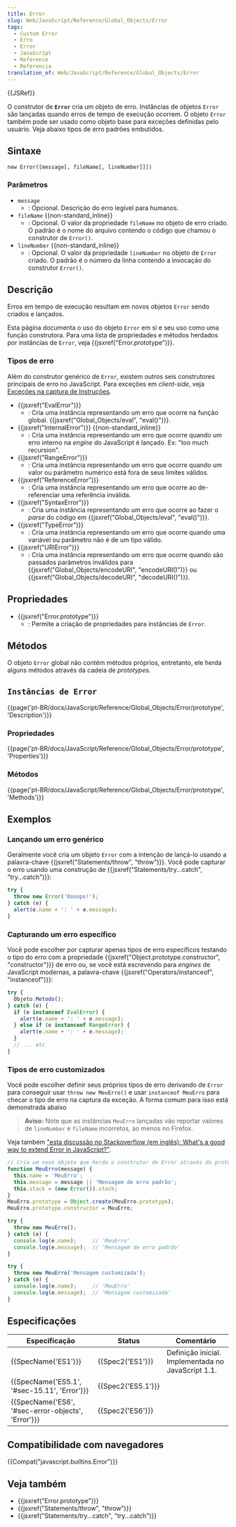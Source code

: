 ```yaml
---
title: Error
slug: Web/JavaScript/Reference/Global_Objects/Error
tags:
  - Custom Error
  - Erro
  - Error
  - JavaScript
  - Reference
  - Referencia
translation_of: Web/JavaScript/Reference/Global_Objects/Error
---
```

{{JSRef}}

O construtor de **`Error`** cria um objeto de erro. Instâncias de objetos `Error` são lançadas quando erros de tempo de execução ocorrem. O objeto `Error` também pode ser usado como objeto base para exceções definidas pelo usuário. Veja abaixo tipos de erro padrões embutidos.

## Sintaxe

```
new Error([message[, fileName[, lineNumber]]])
```

### Parâmetros

- `message`
  - : Opcional. Descrição do erro legível para humanos.
- `fileName` {{non-standard_inline}}
  - : Opcional. O valor da propriedade `fileName` no objeto de erro criado. O padrão é o nome do arquivo contendo o código que chamou o construtor de `Error()`.
- `lineNumber` {{non-standard_inline}}
  - : Opcional. O valor da propriedade `lineNumber` no objeto de `Error` criado. O padrão é o número da linha contendo a invocação do construtor `Error()`.

## Descrição

Erros em tempo de execução resultam em novos objetos `Error` sendo criados e lançados.

Esta página documenta o uso do objeto `Error` em si e seu uso como uma função construtora. Para uma lista de propriedades e métodos herdados por instâncias de `Error`, veja {{jsxref("Error.prototype")}}.

### Tipos de erro

Além do construtor genérico de `Error`, existem outros seis construtores principais de erro no JavaScript. Para exceções em _client-side_, veja [Exceções na captura de Instruções](/pt-BR/docs/Web/JavaScript/Guide/Statements#Exception_Handling_Statements).

- {{jsxref("EvalError")}}
  - : Cria uma instância representando um erro que ocorre na função global. {{jsxref("Global_Objects/eval", "eval()")}}.
- {{jsxref("InternalError")}} {{non-standard_inline}}
  - : Cria uma instância representando um erro que ocorre quando um erro interno na _engine_ do JavaScript é lançado. Ex: "too much recursion".
- {{jsxref("RangeError")}}
  - : Cria uma instância representando um erro que ocorre quando um valor ou parâmetro numérico está fora de seus limites válidos.
- {{jsxref("ReferenceError")}}
  - : Cria uma instância representando um erro que ocorre ao de-referenciar uma referência inválida.
- {{jsxref("SyntaxError")}}
  - : Cria uma instância representando um erro que ocorre ao fazer o _parse_ do código em {{jsxref("Global_Objects/eval", "eval()")}}.
- {{jsxref("TypeError")}}
  - : Cria uma instância representando um erro que ocorre quando uma variável ou parâmetro não é de um tipo válido.
- {{jsxref("URIError")}}
  - : Cria uma instância representando um erro que ocorre quando são passados parâmetros inválidos para {{jsxref("Global_Objects/encodeURI", "encodeURI()")}} ou {{jsxref("Global_Objects/decodeURI", "decodeURI()")}}.

## Propriedades

- {{jsxref("Error.prototype")}}
  - : Permite a criação de propriedades para instâncias de `Error`.

## Métodos

O objeto `Error` global não contém métodos próprios, entretanto, ele herda alguns métodos através da cadeia de _prototypes_.

## `Instâncias de Error`

{{page('pt-BR/docs/JavaScript/Reference/Global_Objects/Error/prototype', 'Description')}}

### Propriedades

{{page('pt-BR/docs/JavaScript/Reference/Global_Objects/Error/prototype', 'Properties')}}

### Métodos

{{page('pt-BR/docs/JavaScript/Reference/Global_Objects/Error/prototype', 'Methods')}}

## Exemplos

### Lançando um erro genérico

Geralmente você cria um objeto `Error` com a intenção de lançá-lo usando a palavra-chave {{jsxref("Statements/throw", "throw")}}. Você pode capturar o erro usando uma construção de {{jsxref("Statements/try...catch", "try...catch")}}:

```js
try {
  throw new Error('Oooops!');
} catch (e) {
  alert(e.name + ': ' + e.message);
}
```

### Capturando um erro específico

Você pode escolher por capturar apenas tipos de erro específicos testando o tipo do erro com a propriedade {{jsxref("Object.prototype.constructor", "constructor")}} de erro ou, se você está escrevendo para _engines_ de JavaScript modernas, a palavra-chave {{jsxref("Operators/instanceof", "instanceof")}}:

```js
try {
  Objeto.Metodo();
} catch (e) {
  if (e instanceof EvalError) {
    alert(e.name + ': ' + e.message);
  } else if (e instanceof RangeError) {
    alert(e.name + ': ' + e.message);
  }
  // ... etc
}
```

### Tipos de erro customizados

Você pode escolher definir seus próprios tipos de erro derivando de `Error` para conseguir usar `throw new MeuErro()` e usar `instanceof MeuErro` para checar o tipo de erro na captura da exceção. A forma comum para isso está demonstrada abaixo

> **Aviso:** Note que as instâncias `MeuErro` lançadas vão reportar valores de `lineNumber` e `fileName` incorretos, ao menos no Firefox.

Veja também ["esta discussão no Stackoverflow (em inglês): What's a good way to extend Error in JavaScript?"](https://stackoverflow.com/questions/1382107/whats-a-good-way-to-extend-error-in-javascript).

```js
// Cria um novo objeto que herda o construtor de Error através do prototype.
function MeuErro(message) {
  this.name = 'MeuErro';
  this.message = message || 'Mensagem de erro padrão';
  this.stack = (new Error()).stack;
}
MeuErro.prototype = Object.create(MeuErro.prototype);
MeuErro.prototype.constructor = MeuErro;

try {
  throw new MeuErro();
} catch (e) {
  console.log(e.name);     // 'MeuErro'
  console.log(e.message);  // 'Mensagem de erro padrão'
}

try {
  throw new MeuErro('Mensagem customizada');
} catch (e) {
  console.log(e.name);     // 'MeuErro'
  console.log(e.message);  // 'Mensagem customizada'
}
```

## Especificações

| Especificação                                                        | Status                   | Comentário                                         |
| -------------------------------------------------------------------- | ------------------------ | -------------------------------------------------- |
| {{SpecName('ES1')}}                                             | {{Spec2('ES1')}}     | Definição inicial. Implementada no JavaScript 1.1. |
| {{SpecName('ES5.1', '#sec-15.11', 'Error')}}         | {{Spec2('ES5.1')}} |                                                    |
| {{SpecName('ES6', '#sec-error-objects', 'Error')}} | {{Spec2('ES6')}}     |                                                    |

## Compatibilidade com navegadores

{{Compat("javascript.builtins.Error")}}

## Veja também

- {{jsxref("Error.prototype")}}
- {{jsxref("Statements/throw", "throw")}}
- {{jsxref("Statements/try...catch", "try...catch")}}
